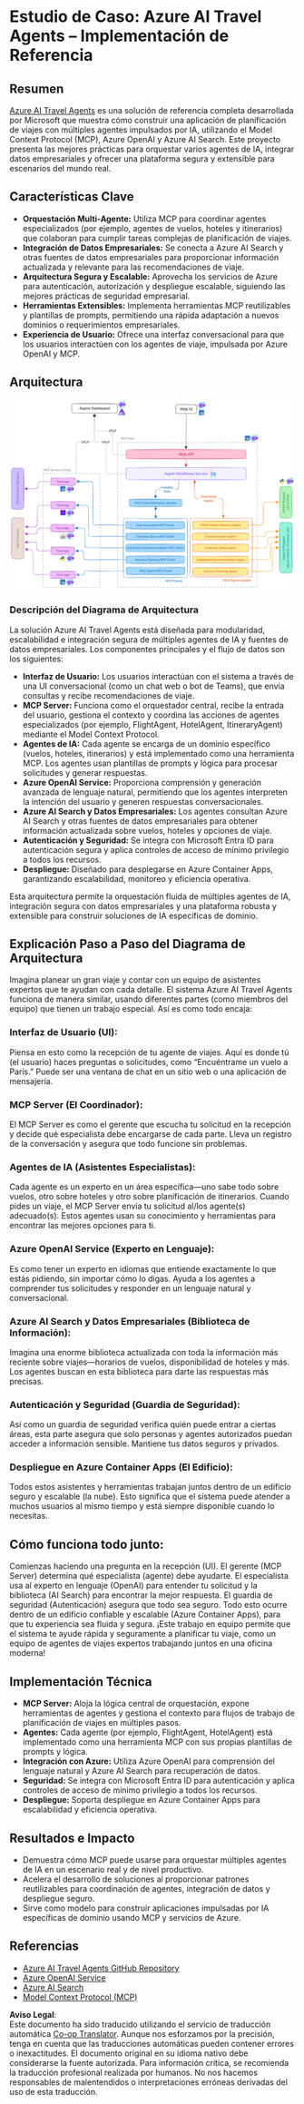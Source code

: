 <!--
CO_OP_TRANSLATOR_METADATA:
{
  "original_hash": "b6b1bc868efed4cf02c52f8deada559d",
  "translation_date": "2025-05-16T14:46:04+00:00",
  "source_file": "09-CaseStudy/Readme.md",
  "language_code": "es"
}
-->
# Estudio de Caso: Azure AI Travel Agents – Implementación de Referencia

## Resumen

[Azure AI Travel Agents](https://github.com/Azure-Samples/azure-ai-travel-agents) es una solución de referencia completa desarrollada por Microsoft que muestra cómo construir una aplicación de planificación de viajes con múltiples agentes impulsados por IA, utilizando el Model Context Protocol (MCP), Azure OpenAI y Azure AI Search. Este proyecto presenta las mejores prácticas para orquestar varios agentes de IA, integrar datos empresariales y ofrecer una plataforma segura y extensible para escenarios del mundo real.

## Características Clave
- **Orquestación Multi-Agente:** Utiliza MCP para coordinar agentes especializados (por ejemplo, agentes de vuelos, hoteles y itinerarios) que colaboran para cumplir tareas complejas de planificación de viajes.
- **Integración de Datos Empresariales:** Se conecta a Azure AI Search y otras fuentes de datos empresariales para proporcionar información actualizada y relevante para las recomendaciones de viaje.
- **Arquitectura Segura y Escalable:** Aprovecha los servicios de Azure para autenticación, autorización y despliegue escalable, siguiendo las mejores prácticas de seguridad empresarial.
- **Herramientas Extensibles:** Implementa herramientas MCP reutilizables y plantillas de prompts, permitiendo una rápida adaptación a nuevos dominios o requerimientos empresariales.
- **Experiencia de Usuario:** Ofrece una interfaz conversacional para que los usuarios interactúen con los agentes de viaje, impulsada por Azure OpenAI y MCP.

## Arquitectura
![Architecture](https://github.com/Azure-Samples/azure-ai-travel-agents/blob/main/docs/ai-travel-agents-architecture-diagram.png)

### Descripción del Diagrama de Arquitectura

La solución Azure AI Travel Agents está diseñada para modularidad, escalabilidad e integración segura de múltiples agentes de IA y fuentes de datos empresariales. Los componentes principales y el flujo de datos son los siguientes:

- **Interfaz de Usuario:** Los usuarios interactúan con el sistema a través de una UI conversacional (como un chat web o bot de Teams), que envía consultas y recibe recomendaciones de viaje.
- **MCP Server:** Funciona como el orquestador central, recibe la entrada del usuario, gestiona el contexto y coordina las acciones de agentes especializados (por ejemplo, FlightAgent, HotelAgent, ItineraryAgent) mediante el Model Context Protocol.
- **Agentes de IA:** Cada agente se encarga de un dominio específico (vuelos, hoteles, itinerarios) y está implementado como una herramienta MCP. Los agentes usan plantillas de prompts y lógica para procesar solicitudes y generar respuestas.
- **Azure OpenAI Service:** Proporciona comprensión y generación avanzada de lenguaje natural, permitiendo que los agentes interpreten la intención del usuario y generen respuestas conversacionales.
- **Azure AI Search y Datos Empresariales:** Los agentes consultan Azure AI Search y otras fuentes de datos empresariales para obtener información actualizada sobre vuelos, hoteles y opciones de viaje.
- **Autenticación y Seguridad:** Se integra con Microsoft Entra ID para autenticación segura y aplica controles de acceso de mínimo privilegio a todos los recursos.
- **Despliegue:** Diseñado para desplegarse en Azure Container Apps, garantizando escalabilidad, monitoreo y eficiencia operativa.

Esta arquitectura permite la orquestación fluida de múltiples agentes de IA, integración segura con datos empresariales y una plataforma robusta y extensible para construir soluciones de IA específicas de dominio.

## Explicación Paso a Paso del Diagrama de Arquitectura
Imagina planear un gran viaje y contar con un equipo de asistentes expertos que te ayudan con cada detalle. El sistema Azure AI Travel Agents funciona de manera similar, usando diferentes partes (como miembros del equipo) que tienen un trabajo especial. Así es como todo encaja:

### Interfaz de Usuario (UI):
Piensa en esto como la recepción de tu agente de viajes. Aquí es donde tú (el usuario) haces preguntas o solicitudes, como “Encuéntrame un vuelo a París.” Puede ser una ventana de chat en un sitio web o una aplicación de mensajería.

### MCP Server (El Coordinador):
El MCP Server es como el gerente que escucha tu solicitud en la recepción y decide qué especialista debe encargarse de cada parte. Lleva un registro de la conversación y asegura que todo funcione sin problemas.

### Agentes de IA (Asistentes Especialistas):
Cada agente es un experto en un área específica—uno sabe todo sobre vuelos, otro sobre hoteles y otro sobre planificación de itinerarios. Cuando pides un viaje, el MCP Server envía tu solicitud al/los agente(s) adecuado(s). Estos agentes usan su conocimiento y herramientas para encontrar las mejores opciones para ti.

### Azure OpenAI Service (Experto en Lenguaje):
Es como tener un experto en idiomas que entiende exactamente lo que estás pidiendo, sin importar cómo lo digas. Ayuda a los agentes a comprender tus solicitudes y responder en un lenguaje natural y conversacional.

### Azure AI Search y Datos Empresariales (Biblioteca de Información):
Imagina una enorme biblioteca actualizada con toda la información más reciente sobre viajes—horarios de vuelos, disponibilidad de hoteles y más. Los agentes buscan en esta biblioteca para darte las respuestas más precisas.

### Autenticación y Seguridad (Guardia de Seguridad):
Así como un guardia de seguridad verifica quién puede entrar a ciertas áreas, esta parte asegura que solo personas y agentes autorizados puedan acceder a información sensible. Mantiene tus datos seguros y privados.

### Despliegue en Azure Container Apps (El Edificio):
Todos estos asistentes y herramientas trabajan juntos dentro de un edificio seguro y escalable (la nube). Esto significa que el sistema puede atender a muchos usuarios al mismo tiempo y está siempre disponible cuando lo necesitas.

## Cómo funciona todo junto:

Comienzas haciendo una pregunta en la recepción (UI).
El gerente (MCP Server) determina qué especialista (agente) debe ayudarte.
El especialista usa al experto en lenguaje (OpenAI) para entender tu solicitud y la biblioteca (AI Search) para encontrar la mejor respuesta.
El guardia de seguridad (Autenticación) asegura que todo sea seguro.
Todo esto ocurre dentro de un edificio confiable y escalable (Azure Container Apps), para que tu experiencia sea fluida y segura.
¡Este trabajo en equipo permite que el sistema te ayude rápida y seguramente a planificar tu viaje, como un equipo de agentes de viajes expertos trabajando juntos en una oficina moderna!

## Implementación Técnica
- **MCP Server:** Aloja la lógica central de orquestación, expone herramientas de agentes y gestiona el contexto para flujos de trabajo de planificación de viajes en múltiples pasos.
- **Agentes:** Cada agente (por ejemplo, FlightAgent, HotelAgent) está implementado como una herramienta MCP con sus propias plantillas de prompts y lógica.
- **Integración con Azure:** Utiliza Azure OpenAI para comprensión del lenguaje natural y Azure AI Search para recuperación de datos.
- **Seguridad:** Se integra con Microsoft Entra ID para autenticación y aplica controles de acceso de mínimo privilegio a todos los recursos.
- **Despliegue:** Soporta despliegue en Azure Container Apps para escalabilidad y eficiencia operativa.

## Resultados e Impacto
- Demuestra cómo MCP puede usarse para orquestar múltiples agentes de IA en un escenario real y de nivel productivo.
- Acelera el desarrollo de soluciones al proporcionar patrones reutilizables para coordinación de agentes, integración de datos y despliegue seguro.
- Sirve como modelo para construir aplicaciones impulsadas por IA específicas de dominio usando MCP y servicios de Azure.

## Referencias
- [Azure AI Travel Agents GitHub Repository](https://github.com/Azure-Samples/azure-ai-travel-agents)
- [Azure OpenAI Service](https://azure.microsoft.com/en-us/products/ai-services/openai-service/)
- [Azure AI Search](https://azure.microsoft.com/en-us/products/ai-services/ai-search/)
- [Model Context Protocol (MCP)](https://modelcontextprotocol.io/)

**Aviso Legal**:  
Este documento ha sido traducido utilizando el servicio de traducción automática [Co-op Translator](https://github.com/Azure/co-op-translator). Aunque nos esforzamos por la precisión, tenga en cuenta que las traducciones automáticas pueden contener errores o inexactitudes. El documento original en su idioma nativo debe considerarse la fuente autorizada. Para información crítica, se recomienda la traducción profesional realizada por humanos. No nos hacemos responsables de malentendidos o interpretaciones erróneas derivadas del uso de esta traducción.